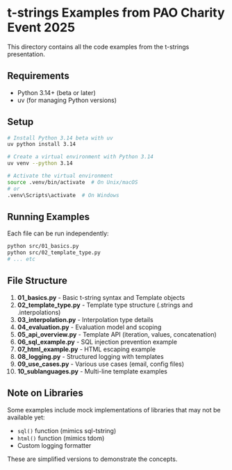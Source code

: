 # t-strings Examples from PAO Charity Event 2025

This directory contains all the code examples from the t-strings presentation.

## Requirements

- Python 3.14+ (beta or later)
- uv (for managing Python versions)

## Setup

```bash
# Install Python 3.14 beta with uv
uv python install 3.14

# Create a virtual environment with Python 3.14
uv venv --python 3.14

# Activate the virtual environment
source .venv/bin/activate  # On Unix/macOS
# or
.venv\Scripts\activate  # On Windows
```

## Running Examples

Each file can be run independently:

```bash
python src/01_basics.py
python src/02_template_type.py
# ... etc
```

## File Structure

1. **01_basics.py** - Basic t-string syntax and Template objects
2. **02_template_type.py** - Template type structure (.strings and .interpolations)
3. **03_interpolation.py** - Interpolation type details
4. **04_evaluation.py** - Evaluation model and scoping
5. **05_api_overview.py** - Template API (iteration, values, concatenation)
6. **06_sql_example.py** - SQL injection prevention example
7. **07_html_example.py** - HTML escaping example
8. **08_logging.py** - Structured logging with templates
9. **09_use_cases.py** - Various use cases (email, config files)
10. **10_sublanguages.py** - Multi-line template examples

## Note on Libraries

Some examples include mock implementations of libraries that may not be available yet:
- `sql()` function (mimics sql-tstring)
- `html()` function (mimics tdom)
- Custom logging formatter

These are simplified versions to demonstrate the concepts.